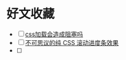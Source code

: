 # 好文收藏

- [ ] [css加载会造成阻塞吗](https://segmentfault.com/a/1190000018130499)
- [ ] [不可思议的纯 CSS 滚动进度条效果](https://juejin.im/post/5c35953ce51d45523f04b6d2)
- [ ] 